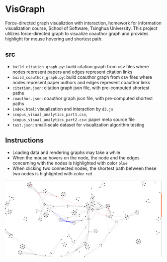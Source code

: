 # VisGraph
Force-directed graph visualiztion with interaction, 
homework for information visualization course, School of Software, Tsinghua University.
This project utilizes force-directed graph to visualize coauthor graph and 
provides highlight for mouse hovering and shortest path.
## src
- `build_citation_graph.py`: build citation graph from csv files 
where nodes represent papers and edges represent citation links
- `build_coauthor_graph.py`: build coauthor graph from csv files
where nodes represent paper authors and edges represent coauthor links
- `citation.json`: citation graph json file, with pre-computed shortest paths
- `coauthor.json`: coauthor graph json file, with pre-computed shortest paths
- `index.html`: visualization and interaction by `d3.js`
- `scopus_visual_analytics_part1.csv`, `scopus_visual_analytics_part2.csv`: paper meta source file
- `test.json`: small-scale dataset for visualization algorithm testing
## Instructions
- Loading data and rendering graphs may take a while
- When the mouse hovers on the node, the node and the edges concerning with the nodes is highlighted with color `blue`
- When clicking two connected nodes, the shortest path between these two nodes is highlighted with color `red`

![VisGraph](VisGraph.png)